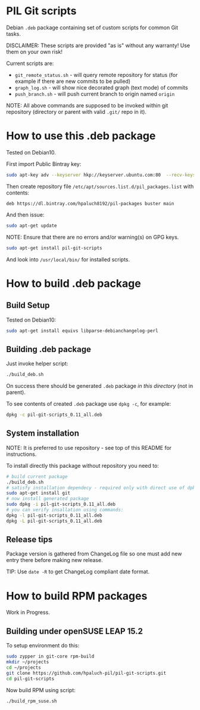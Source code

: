 # PIL Git scripts

Debian `.deb` package containing set of custom scripts for common Git tasks.

DISCLAIMER: These scripts are provided "as is" without any warranty! Use them on
your own risk!

Current scripts are:
- `git_remote_status.sh` - will query remote repository for status (for example if there are new commits to be pulled)
- `graph_log.sh` - will show nice decorated graph (text mode) of commits
- `push_branch.sh` - will push current branch to origin named `origin`

NOTE: All above commands are supposed to be invoked within git repository
(directory or parent with valid `.git/` repo in it).

# How to use this .deb package

Tested on Debian10.


First import Public Bintray key:

```bash
sudo apt-key adv --keyserver hkp://keyserver.ubuntu.com:80  --recv-keys 379CE192D401AB61
```

Then create repository
file `/etc/apt/sources.list.d/pil_packages.list` with contents:

```
deb https://dl.bintray.com/hpaluch8192/pil-packages buster main
```

And then issue:

```bash
sudo apt-get update
```
NOTE: Ensure that there are no errors and/or warning(s) on GPG keys.

```bash
sudo apt-get install pil-git-scripts
```
And look into `/usr/local/bin/` for installed scripts.


# How to build .deb package

## Build Setup
Tested on Debian10:

```bash
sudo apt-get install equivs libparse-debianchangelog-perl
```

## Building .deb package

Just invoke helper script:

```bash
./build_deb.sh
```

On success there should be generated `.deb` package *in this directory*
(not in parent).

To see contents of created `.deb` package use `dpkg -c`, for example:

```bash
dpkg -c pil-git-scripts_0.11_all.deb
```

## System installation

NOTE: It is preferred to use repository - see top of this README
for instructions.

To install directly this package without repository you need to:

```bash
# build current package
./build_deb.sh
# satisfy installation dependecy - required only with direct use of dpkg
sudo apt-get install git
# now install generated package
sudo dpkg -i pil-git-scripts_0.11_all.deb
# you can verify insallation using commands:
dpkg -l pil-git-scripts_0.11_all.deb
dpkg -L pil-git-scripts_0.11_all.deb
```

## Release tips

Package version is gathered from ChangeLog file so one must add
new entry there before making new release.

TIP: Use `date -R` to get ChangeLog compliant date format.


# How to build RPM packages


Work in Progress.

## Building under openSUSE LEAP 15.2

To setup environment do this:

```bash
sudo zypper in git-core rpm-build
mkdir ~/projects
cd ~/projects
git clone https://github.com/hpaluch-pil/pil-git-scripts.git
cd pil-git-scripts
```

Now build RPM using script:
```bash
./build_rpm_suse.sh
```


